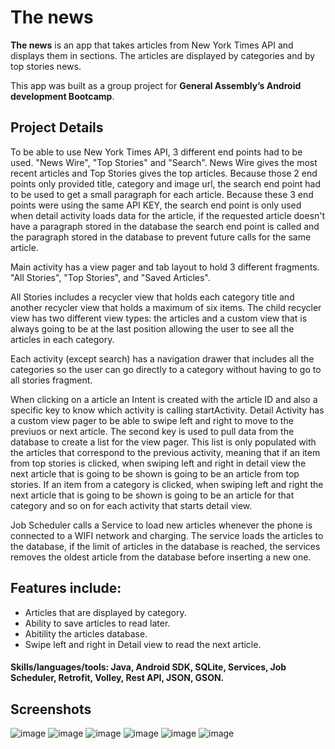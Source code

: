# The news

**The news** is an app that takes articles from New York Times API and displays them in sections. The articles are displayed by categories and by top stories news.

This app was built as a group project for **General Assembly’s Android development Bootcamp**.

## Project Details

To be able to use New York Times API, 3 different end points had to be used. "News Wire", "Top Stories" and "Search". News Wire gives the most recent articles and Top Stories gives the top articles. Because those 2 end points only provided title, category and image url, the search end point had to be used to get a small paragraph for each article. Because these 3 end points were using the same API KEY, the search end point is only used when detail activity loads data for the article, if the requested article doesn't have a paragraph stored in the database the search end point is called and the paragraph stored in the database to prevent future calls for the same article.

Main activity has a view pager and tab layout to hold 3 different fragments. "All Stories", "Top Stories", and "Saved Articles".

All Stories includes a recycler view that holds each category title and another recycler view that holds a maximum of six items. The child recycler view has two different view types: the articles and a custom view that is always going to be at the last position allowing the user to see all the articles in each category.

Each activity (except search) has a navigation drawer that includes all the categories so the user can go directly to a category without having to go to all stories fragment.

When clicking on a article an Intent is created with the article ID and also a specific key to know which activity is calling startActivity. Detail Activity has a custom view pager to be able to swipe left and right to move to the previuos or next article. The second key is used to pull data from the database to create a list for the view pager. This list is only populated with the articles that correspond to the previous activity, meaning that if an item from top stories is clicked, when swiping left and right in detail view the next article that is going to be shown is going to be an article from top stories. If an item from a category is clicked, when swiping left and right the next article that is going to be shown is going to be an article for that category and so on for each activity that starts detail view.

Job Scheduler calls a Service to load new articles whenever the phone is connected to a WIFI network and charging. The service loads the articles to the database, if the limit of articles in the database is reached, the services removes the oldest article from the database before inserting a new one.



## Features include:

- Articles that are displayed by category.
- Ability to save articles to read later.
- Abitility the articles database.
- Swipe left and right in Detail view to read the next article.

#### Skills/languages/tools: Java, Android SDK, SQLite, Services, Job Scheduler, Retrofit, Volley, Rest API, JSON, GSON.

## Screenshots

![image](/screenshots/loading_page.jpg)
![image](/screenshots/all_stories.jpg)
![image](/screenshots/top_stories.jpg)
![image](/screenshots/saved_items.jpg)
![image](/screenshots/category_view.jpg)
![image](/screenshots/detail_view.jpg)






